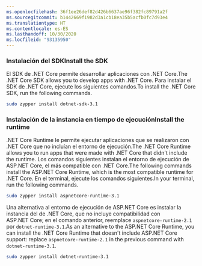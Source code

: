 ```yaml
---
ms.openlocfilehash: 36f1ee26def82d426b6637ae96f382fc89791a2f
ms.sourcegitcommit: b1442669f1982d3a1cb18ea35b5acfb0fc7d93e4
ms.translationtype: HT
ms.contentlocale: es-ES
ms.lasthandoff: 10/30/2020
ms.locfileid: "93135950"
---
```


### <a name="install-the-sdk"></a><span data-ttu-id="e2132-101">Instalación del SDK</span><span class="sxs-lookup"><span data-stu-id="e2132-101">Install the SDK</span></span>

<span data-ttu-id="e2132-102">El SDK de .NET Core permite desarrollar aplicaciones con .NET Core.</span><span class="sxs-lookup"><span data-stu-id="e2132-102">The .NET Core SDK allows you to develop apps with .NET Core.</span></span> <span data-ttu-id="e2132-103">Para instalar el SDK de .NET Core, ejecute los siguientes comandos.</span><span class="sxs-lookup"><span data-stu-id="e2132-103">To install the .NET Core SDK, run the following commands.</span></span>

```bash
sudo zypper install dotnet-sdk-3.1
```

### <a name="install-the-runtime"></a><span data-ttu-id="e2132-104">Instalación de la instancia en tiempo de ejecución</span><span class="sxs-lookup"><span data-stu-id="e2132-104">Install the runtime</span></span>

<span data-ttu-id="e2132-105">.NET Core Runtime le permite ejecutar aplicaciones que se realizaron con .NET Core que no incluían el entorno de ejecución.</span><span class="sxs-lookup"><span data-stu-id="e2132-105">The .NET Core Runtime allows you to run apps that were made with .NET Core that didn't include the runtime.</span></span> <span data-ttu-id="e2132-106">Los comandos siguientes instalan el entorno de ejecución de ASP.NET Core, el más compatible con .NET Core.</span><span class="sxs-lookup"><span data-stu-id="e2132-106">The following commands install the ASP.NET Core Runtime, which is the most compatible runtime for .NET Core.</span></span> <span data-ttu-id="e2132-107">En el terminal, ejecute los comandos siguientes.</span><span class="sxs-lookup"><span data-stu-id="e2132-107">In your terminal, run the following commands.</span></span>

```bash
sudo zypper install aspnetcore-runtime-3.1
```

<span data-ttu-id="e2132-108">Una alternativa al entorno de ejecución de ASP.NET Core es instalar la instancia del de .NET Core, que no incluye compatibilidad con ASP.NET Core; en el comando anterior, reemplace `aspnetcore-runtime-2.1` por `dotnet-runtime-3.1`.</span><span class="sxs-lookup"><span data-stu-id="e2132-108">As an alternative to the ASP.NET Core Runtime, you can install the .NET Core Runtime that doesn't include ASP.NET Core support: replace `aspnetcore-runtime-2.1` in the previous command with `dotnet-runtime-3.1`.</span></span>

```bash
sudo zypper install dotnet-runtime-3.1
```
